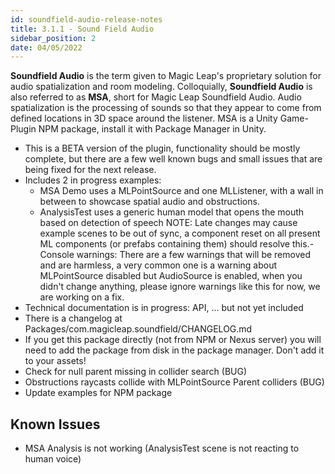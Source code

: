 ```yaml
---
id: soundfield-audio-release-notes
title: 3.1.1 - Sound Field Audio
sidebar_position: 2
date: 04/05/2022
---
```


**Soundfield Audio** is the term given to Magic Leap's proprietary solution for audio spatialization and room modeling. Colloquially,  **Soundfield Audio**  is also referred to as  **MSA**, short for Magic Leap Soundfield Audio. Audio spatialization is the processing of sounds so that they appear to come from defined locations in 3D space around the listener. MSA is a Unity Game-Plugin NPM package, install it with Package Manager in Unity.

-   This is a BETA version of the plugin, functionality should be mostly complete, but there are a few well known bugs and small issues that are being fixed for the next release.
-   Includes 2 in progress examples:
    -   MSA Demo uses a MLPointSource and one MLListener, with a wall in between to showcase spatial audio and obstructions.
    -   AnalysisTest uses a generic human model that opens the mouth based on detection of speech
NOTE: Late changes may cause example scenes to be out of sync, a component reset on all present ML components (or prefabs containing them) should resolve this.-   Console warnings: There are a few warnings that will be removed and are harmless, a very common one is a warning about MLPointSource disabled but AudioSource is enabled, when you didn't change anything, please ignore warnings like this for now, we are working on a fix.
-   Technical documentation is in progress: API, ... but not yet included
-   There is a changelog at Packages/com.magicleap.soundfield/CHANGELOG.md
-   If you get this package directly (not from NPM or Nexus server) you will need to add the package from disk in the package manager. Don't add it to your assets!
-   Check for null parent missing in collider search (BUG)
-   Obstructions raycasts collide with MLPointSource Parent colliders (BUG)
-   Update examples for NPM package

## **Known Issues**

-   MSA Analysis is not working (AnalysisTest scene is not reacting to human voice)
